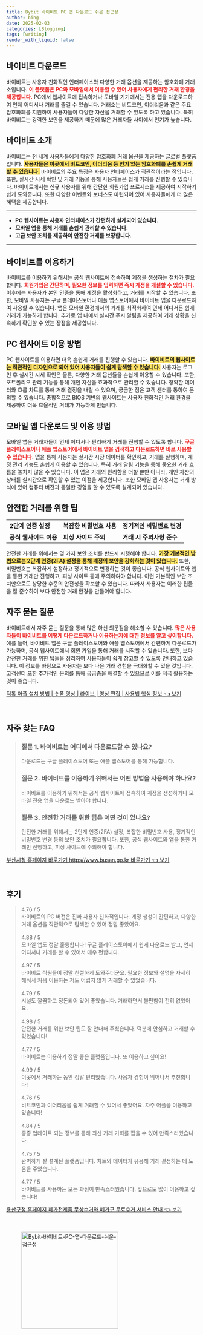 ```yaml
---
title: Bybit 바이비트 PC 앱 다운로드 쉬운 접근성
author: bing
date: 2025-02-03
categories: [Blogging]
tags: [writing]
render_with_liquid: false
---
```



<h2 id='바이비트 다운로드'>바이비트 다운로드</h2>

<p>바이비트는 사용자 친화적인 인터페이스와 다양한 거래 옵션을 제공하는 암호화폐 거래소입니다. 
<b><span style="color: #ee2323;">이 플랫폼은 PC와 모바일에서 이용할 수 있어 사용자에게 편리한 거래 환경을 제공합니다.</span></b>
PC에서 웹사이트에 접속하거나 모바일 기기에서는 전용 앱을 다운로드하여 언제 어디서나 거래를 즐길 수 있습니다. 
거래소는 비트코인, 이더리움과 같은 주요 암호화폐를 지원하여 사용자들이 다양한 자산을 거래할 수 있도록 하고 있습니다. 
특히 바이비트는 강력한 보안을 제공하기 때문에 많은 거래자들 사이에서 인기가 높습니다.</p>

<h2 id='바이비트 소개'>바이비트 소개</h2>

<p>바이비트는 전 세계 사용자들에게 다양한 암호화폐 거래 옵션을 제공하는 글로벌 플랫폼입니다. 
<b><span style="background-color: #ffe066;">사용자들은 이곳에서 비트코인, 이더리움 등 인기 있는 암호화폐를 손쉽게 거래할 수 있습니다.</span></b>
바이비트의 주요 특징은 사용자 인터페이스가 직관적이라는 점입니다. 
또한, 실시간 시세 확인 및 거래 기능을 통해 사용자들은 쉽게 거래를 진행할 수 있습니다. 
바이비트에서는 신규 사용자를 위해 간단한 회원가입 프로세스를 제공하여 시작하기 쉽게 도와줍니다. 
또한 다양한 이벤트와 보너스도 마련되어 있어 사용자들에게 더 많은 혜택을 제공합니다.</p>

<hr />

<ul>
    <li><b>PC 웹사이트는 사용자 인터페이스가 간편하게 설계되어 있습니다.</b></li>
    <li><b>모바일 앱을 통해 거래를 손쉽게 관리할 수 있습니다.</b></li>
    <li><b>고급 보안 조치를 제공하여 안전한 거래를 보장합니다.</b></li>
</ul>

<hr />

<h2 id='바이비트를 이용하기'>바이비트를 이용하기</h2>

<p>바이비트를 이용하기 위해서는 공식 웹사이트에 접속하여 계정을 생성하는 절차가 필요합니다. 
<b><span style="color: #ee2323;">회원가입은 간단하며, 필요한 정보를 입력하면 즉시 계정을 개설할 수 있습니다.</span></b>
이후에는 사용자가 본인 인증을 통해 계정을 활성화하고, 거래를 시작할 수 있습니다. 
또한, 모바일 사용자는 구글 플레이스토어나 애플 앱스토어에서 바이비트 앱을 다운로드하여 사용할 수 있습니다. 
앱은 모바일 환경에서의 거래를 최적화하여 언제 어디서든 쉽게 거래가 가능하게 합니다. 
추가로 앱 내에서 실시간 푸시 알림을 제공하여 거래 상황을 신속하게 확인할 수 있는 장점을 제공합니다.</p>

<h2 id='PC 웹사이트 이용 방법'>PC 웹사이트 이용 방법</h2>

<p>PC 웹사이트를 이용하면 더욱 손쉽게 거래를 진행할 수 있습니다. 
<b><span style="background-color: #ffe066;">바이비트의 웹사이트는 직관적인 디자인으로 되어 있어 사용자들이 쉽게 탐색할 수 있습니다.</span></b>
사용자는 로그인 후 실시간 시세 확인은 물론, 다양한 거래 옵션들을 손쉽게 이용할 수 있습니다. 
또한, 포트폴리오 관리 기능을 통해 개인 자산을 효과적으로 관리할 수 있습니다. 
정확한 데이터와 흐름 차트를 통해 거래 결정을 내릴 수 있으며, 궁금한 점은 고객 센터를 통하여 문의할 수 있습니다. 
종합적으로 BIOS 기반의 웹사이트는 사용자 친화적인 거래 환경을 제공하여 더욱 효율적인 거래가 가능하게 만듭니다.</p>

<h2 id='모바일 앱 다운로드 및 이용 방법'>모바일 앱 다운로드 및 이용 방법</h2>

<p>모바일 앱은 거래자들이 언제 어디서나 편리하게 거래를 진행할 수 있도록 합니다. 
<b><span style="color: #ee2323;">구글 플레이스토어나 애플 앱스토어에서 바이비트 앱을 검색하고 다운로드하면 바로 사용할 수 있습니다.</span></b>
앱을 통해 사용자는 실시간 시장 데이터를 확인하고, 거래를 실행하며, 계정 관리 기능도 손쉽게 이용할 수 있습니다. 
특히 거래 알림 기능을 통해 중요한 거래 흐름을 놓치지 않을 수 있습니다. 
이 앱은 거래의 편리함을 더할 뿐만 아니라, 개인 자산의 상태를 실시간으로 확인할 수 있는 이점을 제공합니다. 
또한 모바일 앱 사용자는 거래 방식에 있어 컴퓨터 버전과 동일한 경험을 할 수 있도록 설계되어 있습니다.</p>

<h2 id='안전한 거래를 위한 팁'>안전한 거래를 위한 팁</h2>

<table>
    <tr>
        <td><b>2단계 인증 설정</b></td>
        <td><b>복잡한 비밀번호 사용</b></td>
        <td><b>정기적인 비밀번호 변경</b></td>
    </tr>
    <tr>
        <td><b>공식 웹사이트 이용</b></td>
        <td><b>피싱 사이트 주의</b></td>
        <td><b>거래 시 주의사항 준수</b></td>
    </tr>
</table>

<p>안전한 거래를 위해서는 몇 가지 보안 조치를 반드시 시행해야 합니다. 
<b><span style="background-color: #ffe066;">가장 기본적인 방법으로는 2단계 인증(2FA) 설정을 통해 계정의 보안을 강화하는 것이 있습니다.</span></b>
또한, 비밀번호는 복잡하게 설정하고 정기적으로 변경하는 것이 좋습니다. 
공식 웹사이트와 앱을 통한 거래만 진행하고, 피싱 사이트 등에 주의하여야 합니다. 
이런 기본적인 보안 조치만으로도 상당한 수준의 안전성을 확보할 수 있습니다. 
따라서 사용자는 이러한 팁들을 잘 준수하여 보다 안전한 거래 환경을 만들어야 합니다.</p>

<h2 id='자주 묻는 질문'>자주 묻는 질문</h2>

<p>바이비트에서 자주 묻는 질문을 통해 많은 하신 의문점을 해소할 수 있습니다. 
<b><span style="color: #ee2323;">많은 사용자들이 바이비트를 어떻게 다운로드하거나 이용하는지에 대한 정보를 알고 싶어합니다.</span></b>
예를 들어, 바이비트 앱은 구글 플레이스토어와 애플 앱스토어에서 간편하게 다운로드가 가능하며, 공식 웹사이트에서 회원 가입을 통해 거래를 시작할 수 있습니다. 
또한, 보다 안전한 거래를 위한 팁들을 정리하여 사용자들이 쉽게 참고할 수 있도록 안내하고 있습니다. 
이 정보를 바탕으로 사용자는 보다 나은 거래 경험을 극대화할 수 있을 것입니다. 
고객센터 또한 추가적인 문의를 통해 궁금증을 해결할 수 있으므로 이를 적극 활용하는 것이 좋습니다.</p>


<p><a class="click-button" title="틱톡 어플 설치 방법 | 숏폼 영상 | 라이브 | 영상 편집 | 사용법 핵심 정보" href="https://yellowplanner.github.io/posts/%ED%8B%B1%ED%86%A1-%EC%96%B4%ED%94%8C-%EC%84%A4%EC%B9%98-%EB%B0%A9%EB%B2%95-%EC%88%8F%ED%8F%BC-%EC%98%81%EC%83%81-%EB%9D%BC%EC%9D%B4%EB%B8%8C-%EC%98%81%EC%83%81-%ED%8E%B8%EC%A7%91-%EC%82%AC%EC%9A%A9%EB%B2%95-%ED%95%B5%EC%8B%AC-%EC%A0%95%EB%B3%B4/" rel="dofollow">틱톡 어플 설치 방법 | 숏폼 영상 | 라이브 | 영상 편집 | 사용법 핵심 정보 👈 보기</a></p><br>
<h2 id='자주_찾는_FAQ'>자주 찾는 FAQ</h2>
<div itemscope="" itemtype="https://schema.org/FAQPage"> 
<blockquote> 
<div itemscope="" itemprop="mainEntity" itemtype="https://schema.org/Question"> 
<h3 itemprop="name">질문 1. 바이비트는 어디에서 다운로드할 수 있나요? </h3> 
<div itemscope="" itemprop="acceptedAnswer" itemtype="https://schema.org/Answer"> 
<span itemprop="text"> 
<p>다운로드는 구글 플레이스토어 또는 애플 앱스토어를 통해 가능합니다.</p> 
</span> 
</div> 
</div> 
<div itemscope="" itemprop="mainEntity" itemtype="https://schema.org/Question"> 
<h3 itemprop="name">질문 2. 바이비트를 이용하기 위해서는 어떤 방법을 사용해야 하나요? </h3> 
<div itemscope="" itemprop="acceptedAnswer" itemtype="https://schema.org/Answer"> 
<span itemprop="text"> 
<p>바이비트를 이용하기 위해서는 공식 웹사이트에 접속하여 계정을 생성하거나 모바일 전용 앱을 다운로드 받아야 합니다.</p> 
</span> 
</div> 
</div> 
<div itemscope="" itemprop="mainEntity" itemtype="https://schema.org/Question"> 
<h3 itemprop="name">질문 3. 안전한 거래를 위한 팁은 어떤 것이 있나요?</h3> 
<div itemscope="" itemprop="acceptedAnswer" itemtype="https://schema.org/Answer"> 
<span itemprop="text"> 
<p>안전한 거래를 위해서는 2단계 인증(2FA) 설정, 복잡한 비밀번호 사용, 정기적인 비밀번호 변경 등의 보안 조치가 필요합니다. 또한, 공식 웹사이트와 앱을 통한 거래만 진행하고, 피싱 사이트에 주의해야 합니다.</p> 
</span> 
</div> 
</div> 
</blockquote> 
</div>
<p><a class="click-button" title="부산시청 홈페이지 바로가기 https//www.busan.go.kr 바로가기" href="https://yellowplanner.github.io/posts/%EB%B6%80%EC%82%B0%EC%8B%9C%EC%B2%AD-%ED%99%88%ED%8E%98%EC%9D%B4%EC%A7%80-%EB%B0%94%EB%A1%9C%EA%B0%80%EA%B8%B0-httpswww.busan.go.kr-%EB%B0%94%EB%A1%9C%EA%B0%80%EA%B8%B0/" rel="dofollow">부산시청 홈페이지 바로가기 https//www.busan.go.kr 바로가기 👈 보기</a></p><br>
<h2 id='후기'>후기</h2>
<div itemscope itemtype="https://schema.org/Product">
  <blockquote>
  <div itemprop="review" itemscope itemtype="https://schema.org/Review">
      <div itemprop="reviewRating" itemscope itemtype="https://schema.org/Rating"> <span itemprop="ratingValue">4.76</span> / <span itemprop="bestRating">5</span> </div>
      <span itemprop="reviewBody">바이비트의 PC 버전은 진짜 사용자 친화적입니다. 계정 생성이 간편하고, 다양한 거래 옵션을 직관적으로 탐색할 수 있어 정말 좋았어요.</span>
  </div>
  <br>
  <div itemprop="review" itemscope itemtype="https://schema.org/Review">
      <div itemprop="reviewRating" itemscope itemtype="https://schema.org/Rating"> <span itemprop="ratingValue">4.88</span> / <span itemprop="bestRating">5</span> </div>
      <span itemprop="reviewBody">모바일 앱도 정말 훌륭합니다! 구글 플레이스토어에서 쉽게 다운로드 받고, 언제 어디서나 거래를 할 수 있어서 매우 편합니다.</span>
  </div>
  <br>
  <div itemprop="review" itemscope itemtype="https://schema.org/Review">
      <div itemprop="reviewRating" itemscope itemtype="https://schema.org/Rating"> <span itemprop="ratingValue">4.97</span> / <span itemprop="bestRating">5</span> </div>
      <span itemprop="reviewBody">바이비트 직원들이 정말 친절하게 도와주더군요. 필요한 정보와 설명을 자세히 해줘서 처음 이용하는 저도 어렵지 않게 거래할 수 있었습니다.</span>
  </div>
  <br>
  <div itemprop="review" itemscope itemtype="https://schema.org/Review">
      <div itemprop="reviewRating" itemscope itemtype="https://schema.org/Rating"> <span itemprop="ratingValue">4.79</span> / <span itemprop="bestRating">5</span> </div>
      <span itemprop="reviewBody">시설도 깔끔하고 정돈되어 있어 좋았습니다. 거래하면서 불편함이 전혀 없었어요.</span>
  </div>
  <br>
  <div itemprop="review" itemscope itemtype="https://schema.org/Review">
      <div itemprop="reviewRating" itemscope itemtype="https://schema.org/Rating"> <span itemprop="ratingValue">4.98</span> / <span itemprop="bestRating">5</span> </div>
      <span itemprop="reviewBody">안전한 거래를 위한 보안 팁도 잘 안내해 주셨습니다. 덕분에 안심하고 거래할 수 있었습니다!</span>
  </div>
  <br>
  <div itemprop="review" itemscope itemtype="https://schema.org/Review">
      <div itemprop="reviewRating" itemscope itemtype="https://schema.org/Rating"> <span itemprop="ratingValue">4.77</span> / <span itemprop="bestRating">5</span> </div>
      <span itemprop="reviewBody">바이비트는 이용하기 정말 좋은 플랫폼입니다. 또 이용하고 싶어요!</span>
  </div>
  <br>
  <div itemprop="review" itemscope itemtype="https://schema.org/Review">
      <div itemprop="reviewRating" itemscope itemtype="https://schema.org/Rating"> <span itemprop="ratingValue">4.99</span> / <span itemprop="bestRating">5</span> </div>
      <span itemprop="reviewBody">이곳에서 거래하는 동안 정말 편리했습니다. 사용자 경험이 뛰어나서 추천합니다!</span>
  </div>
  <br>
  <div itemprop="review" itemscope itemtype="https://schema.org/Review">
      <div itemprop="reviewRating" itemscope itemtype="https://schema.org/Rating"> <span itemprop="ratingValue">4.76</span> / <span itemprop="bestRating">5</span> </div>
      <span itemprop="reviewBody">비트코인과 이더리움을 쉽게 거래할 수 있어서 좋았어요. 자주 어플을 이용하고 있습니다!</span>
  </div>
  <br>
  <div itemprop="review" itemscope itemtype="https://schema.org/Review">
      <div itemprop="reviewRating" itemscope itemtype="https://schema.org/Rating"> <span itemprop="ratingValue">4.84</span> / <span itemprop="bestRating">5</span> </div>
      <span itemprop="reviewBody">종종 업데이트 되는 정보를 통해 최신 거래 기회를 잡을 수 있어 만족스러웠습니다.</span>
  </div>
  <br>
  <div itemprop="review" itemscope itemtype="https://schema.org/Review">
      <div itemprop="reviewRating" itemscope itemtype="https://schema.org/Rating"> <span itemprop="ratingValue">4.75</span> / <span itemprop="bestRating">5</span> </div>
      <span itemprop="reviewBody">완벽하게 잘 설계된 플랫폼입니다. 차트와 데이터가 유용해 거래 결정하는 데 도움을 주었습니다.</span>
  </div>
  <br>
  <div itemprop="review" itemscope itemtype="https://schema.org/Review">
      <div itemprop="reviewRating" itemscope itemtype="https://schema.org/Rating"> <span itemprop="ratingValue">4.77</span> / <span itemprop="bestRating">5</span> </div>
      <span itemprop="reviewBody">바이비트를 사용하는 모든 과정이 만족스러웠습니다. 앞으로도 많이 이용하고 싶습니다!</span>
  </div>
  </blockquote>
</div>
<p><a class="click-button" title="용산구청 홈페이지 폐가전제품 무상수거와 폐가구 무료수거 서비스 안내" href="https://yellowplanner.github.io/posts/%EC%9A%A9%EC%82%B0%EA%B5%AC%EC%B2%AD-%ED%99%88%ED%8E%98%EC%9D%B4%EC%A7%80-%ED%8F%90%EA%B0%80%EC%A0%84%EC%A0%9C%ED%92%88-%EB%AC%B4%EC%83%81%EC%88%98%EA%B1%B0%EC%99%80-%ED%8F%90%EA%B0%80%EA%B5%AC-%EB%AC%B4%EB%A3%8C%EC%88%98%EA%B1%B0-%EC%84%9C%EB%B9%84%EC%8A%A4-%EC%95%88%EB%82%B4/" rel="dofollow">용산구청 홈페이지 폐가전제품 무상수거와 폐가구 무료수거 서비스 안내 👈 보기</a></p><br>
<figure class="image"><img src="https://yellowplanner.github.io/assets/img/thumbnail/Bybit-바이비트-PC-앱-다운로드-쉬운-접근성.webp" alt="Bybit-바이비트-PC-앱-다운로드-쉬운-접근성" width="256" height="256"></figure>